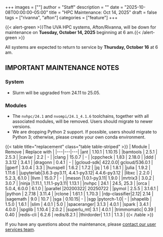 +++
images = [""]
author = "Staff"
description = ""
date = "2025-10-08T00:00:00-05:00"
title = "HPC Maintenance: Oct 14, 2025"
draft = false
tags = ["rivanna", "afton"]
categories = ["feature"]
+++

{{< alert-green >}}The UVA HPC systems, Afton/Rivanna, will be down for maintenance on <strong>Tuesday, October 14, 2025</strong> beginning at 6 am.{{< /alert-green >}}

All systems are expected to return to service by **Thursday, October 16** at 6 am.

## IMPORTANT MAINTENANCE NOTES

### System

- Slurm will be upgraded from 24.11 to 25.05.

### Modules

- The `nvhpc/24.1` and `nvompi/24.1_4.1.6` toolchains, together with all associated modules, will be removed. Users should migrate to newer versions.
- We are dropping Python 2 support. If possible, users should migrate to Python 3; otherwise, please create your own conda environment.

{{< table title="replacement" class="table table-striped" >}}
| Module | Remove | Replace with |
|---|---|---|
|ant       | 1.10.1 | 1.10.15 |
|bamtools  | 2.5.1  | 2.5.3 |
|caviar    | 2.2    | - |
|clang     | 15.0.7 | - |
|cppcheck  | 1.83   | 2.18.0 |
|ddd       | 3.3.12 | 3.4.1 |
|dragonn   | 0.4.1  | - |
|gcloud-sdk| 422.0.0| gcloud/536.0.1 |
|gperf     | 3.0.4  | 3.3 |
|hunspell  | 1.6.2  | 1.7.2 |
|jq        | 1.6    | 1.8.1 |
|julia     | 1.9.2  | 1.11.6 |
|jupyterlab|3.6.3-py3.11, 4.4.1-py3.12| 4.4.6-py3.12 |
|libxc     | 2.2.0  | 5.2.3, 6.1.0 |
|llvm      | 15.0.7 | - |
|meson     |1.0.1-py3.11| 1.9.0 |
|mrtrix3   | 3.0.2  | 3.0.7 |
|ninja     |1.11.1, 1.11.1-py3.11| 1.13.1 |
|nvhpc     | 24.1   | 24.5, 25.3 |
|orca      | 5.0.4, 6.0.0 | 6.1.0 |
|parallel  |20200322| 20250722 |
|pymol     | 2.5.5  | 3.1.6.1 |
|python    | 2.7.18 | 3.11.4 |
|rclone    | 1.61.1 | 1.70.3 |
|rdp-classifier|2.12| 2.14 |
|sagemath  | 9.0    | 10.7 |
|sga       | 0.10.15| - |
|sgp       |pytorch-1.0| - |
|shapelib  | 1.5.0  | 1.6.1 |
|slim      | 4.0.1  | 5.0 |
|spaceranger| 3.1.3 | 4.0.1 |
|spark     | 3.4.1  | 4.0.0 |
|spglib    | 1.10.4 | 2.0.2 |
|superlu_mt| 3.1    | 4.0.1 |
|trimmomatic| 0.39  | 0.40 |
|redis-cli | 6.2.6  | redis/8.2.1 |
|thirdorder| 1.1.1  | 1.1.3 |
{{< /table >}}

If you have any questions about the maintenance, please [contact our user services team](https://www.rc.virginia.edu/support/). 
